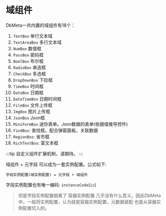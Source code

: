 # 域组件

DbMeta一共内置的域组件有18个：

1. `TextBox`    单行文本域
1. `TextAreaBox`    多行文本域
1. `NumBox` 数值框
1. `PassBox`    密码框
1. `BoolBox`    布尔框
1. `RadioBox`   单选框
1. `CheckBox`   多选框
1. `DropDownBox`    下拉框
1. `TimeBox`    时间框
1. `DateBox`    日期框
1. `DateTimeBox`    日期时间框
1. `FileBox`    文件上传框
1. `ImgBox` 图片上传框
1. `JsonBox`    Json框
1. `MiniFormBox`    迷你表单。Json数据的表单(依据值推导控件)
1. `FindBox`:   查找框。配合弹窗面板，关联数据
1. `RegionBox`: 省市框
1. `RichTextBox`: 富文本框

:::tip
自定义组件扩展机制，请期待。
:::


域组件 + 元字段 可以成为一套实例配置。公式如下:

`字段实例配置(域实例配置) = 元字段 + 域组件`

字段实例配置也有唯一编码: `instanceCode`(`ic`)

> 但是字段实例配置脱离了 容器实例配置 几乎没有什么意义。因此DbMeta中，一般将实例配置，认为就是容器实例配置。元数据装配
> 也是从容器实例配置切入的。
